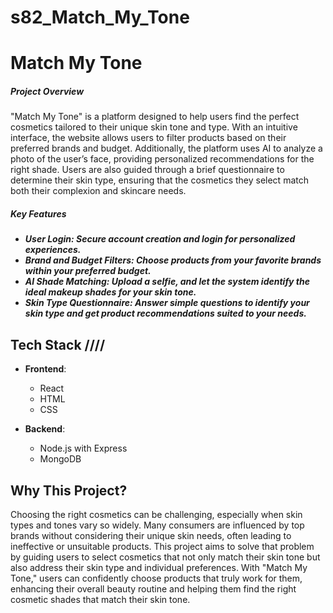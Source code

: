 
# s82_Match_My_Tone

<h1>Match My Tone</h1>


<h5>Project Overview</h5>
"Match My Tone" is a platform designed to help users find the perfect cosmetics tailored to their unique skin tone and 
type. With an intuitive interface, the website allows users to filter products based on their preferred brands
 and budget. Additionally, the platform uses AI to analyze a photo of the user’s face, providing personalized 
 recommendations for the right shade. Users are also guided through a brief questionnaire to determine their skin
  type, ensuring that the cosmetics they select match both their complexion and skincare needs.

<h5>Key Features<h5>

- **User Login**: Secure account creation and login for personalized experiences.
- **Brand and Budget Filters**: Choose products from your favorite brands within your preferred budget.
- **AI Shade Matching**: Upload a selfie, and let the system identify the ideal makeup shades for your skin tone.
- **Skin Type Questionnaire**: Answer simple questions to identify your skin type and get product recommendations suited to your needs.

## Tech Stack ////

- **Frontend**:
  - React
  - HTML
  - CSS

- **Backend**:
  - Node.js with Express
  - MongoDB

## Why This Project?

Choosing the right cosmetics can be challenging, especially when skin types and tones vary so widely. Many consumers are influenced by top brands without considering their unique skin needs, often leading to ineffective or unsuitable products. This project aims to solve that problem by guiding users to select cosmetics that not only match their skin tone but also address their skin type and individual preferences. With "Match My Tone," users can confidently choose products that truly work for them, enhancing their overall beauty routine and helping them find the right cosmetic shades that match their skin tone.



